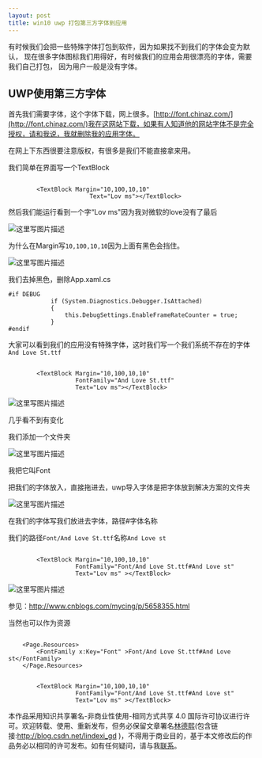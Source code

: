 ```yaml
---
layout: post
title: win10 uwp 打包第三方字体到应用
---
```


有时候我们会把一些特殊字体打包到软件，因为如果找不到我们的字体会变为默认，
现在很多字体图标我们用得好，有时候我们的应用会用很漂亮的字体，需要我们自己打包，
因为用户一般是没有字体。

<!--more-->

## UWP使用第三方字体

首先我们需要字体，这个字体下载，网上很多。[http://font.chinaz.com/](http://font.chinaz.com/)我在这网站下载，如果有人知道他的网站字体不是完全授权，请和我说，我就删除我的应用字体。

在网上下东西很要注意版权，有很多是我们不能直接拿来用。

我们简单在界面写一个TextBlock

```

        <TextBlock Margin="10,100,10,10"
                       Text="Lov ms"></TextBlock>

```

然后我们能运行看到一个字“Lov ms"因为我对微软的love没有了最后

![这里写图片描述](http://img.blog.csdn.net/20160918094918630)

为什么在Margin写`10,100,10,10`因为上面有黑色会挡住。

![这里写图片描述](http://img.blog.csdn.net/20160918094933677) 

我们去掉黑色，删除App.xaml.cs

```
#if DEBUG
            if (System.Diagnostics.Debugger.IsAttached)
            {
                this.DebugSettings.EnableFrameRateCounter = true;
            }
#endif

```

大家可以看到我们的应用没有特殊字体，这时我们写一个我们系统不存在的字体`And Love St.ttf`

```

        <TextBlock Margin="10,100,10,10"
                   FontFamily="And Love St.ttf"
                   Text="Lov ms"></TextBlock>

```


![这里写图片描述](http://img.blog.csdn.net/20160918094918630)

几乎看不到有变化

我们添加一个文件夹

![这里写图片描述](http://img.blog.csdn.net/20160918095356790) 

我把它叫Font

把我们的字体放入，直接拖进去，uwp导入字体是把字体放到解决方案的文件夹

![这里写图片描述](http://img.blog.csdn.net/20160918095623994) 

在我们的字体写我们放进去字体，路径#字体名称

我们的路径`Font/And Love St.ttf`名称`And Love st`

```

        <TextBlock Margin="10,100,10,10"
                   FontFamily="Font/And Love St.ttf#And Love st"
                   Text="Lov ms" ></TextBlock> 

```

![这里写图片描述](http://img.blog.csdn.net/20160918100115278) 

参见：http://www.cnblogs.com/mycing/p/5658355.html

当然也可以作为资源

```

    <Page.Resources>
        <FontFamily x:Key="Font" >Font/And Love St.ttf#And Love st</FontFamily>
    </Page.Resources>

```

```

        <TextBlock Margin="10,100,10,10"
                   FontFamily="Font/And Love St.ttf#And Love st"
                   Text="Lov ms" ></TextBlock>

```

 本作品采用知识共享署名-非商业性使用-相同方式共享 4.0 国际许可协议进行许可。欢迎转载、使用、重新发布，但务必保留文章署名[林德熙](http://blog.csdn.net/lindexi_gd)(包含链接:http://blog.csdn.net/lindexi_gd )，不得用于商业目的，基于本文修改后的作品务必以相同的许可发布。如有任何疑问，请与我[联系](mailto:lindexi_gd@163.com)。
